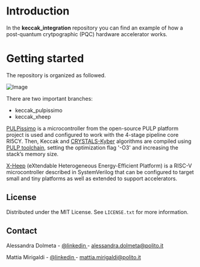 # Introduction

In the **keccak_integration** repository you can find an example of how a post-quantum crytpographic (PQC) hardware accelerator works. 



# Getting started
The repository is organized as followed. 

![Image](https://github.com/vlsi-lab/keccak_integration/blob/main/repo_org.png)

There are two important branches:
* keccak_pulpissimo
* keccak_xheep

[PULPissimo](https://github.com/pulp-platform/pulpissimo.git) is a microcontroller from the open-source PULP platform project is used and configured to work with the 4-stage pipeline core RI5CY. Then, Keccak and [CRYSTALS-Kyber](https://github.com/PQClean/PQClean/tree/master/crypto_kem) algorithms are compiled using [PULP toolchain](https://github.com/pulp-platform/pulp-riscv-gnu-toolchain), setting the optimization flag '-O3' and increasing the
stack’s memory size.

[X-Heep](https://github.com/esl-epfl/x-heep.git) (eXtendable Heterogeneous Energy-Efficient Platform) is a RISC-V microcontroller described in SystemVerilog that can be configured to target small and tiny platforms as well as extended to support accelerators.

<!-- LICENSE -->
## License
Distributed under the MIT License.
See `LICENSE.txt` for more information.




<!-- CONTACT -->
## Contact
Alessandra Dolmeta - [@linkedin ]([https://twitter.com/your_username](https://www.linkedin.com/in/alessandra-dolmeta-4884301a3/)) - alessandra.dolmeta@polito.it

Mattia Mirigaldi -  [@linkedin ]([[https://twitter.com/your_username](https://www.linkedin.com/in/alessandra-dolmeta-4884301a3/)](https://www.linkedin.com/in/mattia-mirigaldi-8109b9201/)) - mattia.mirigaldi@polito.it


